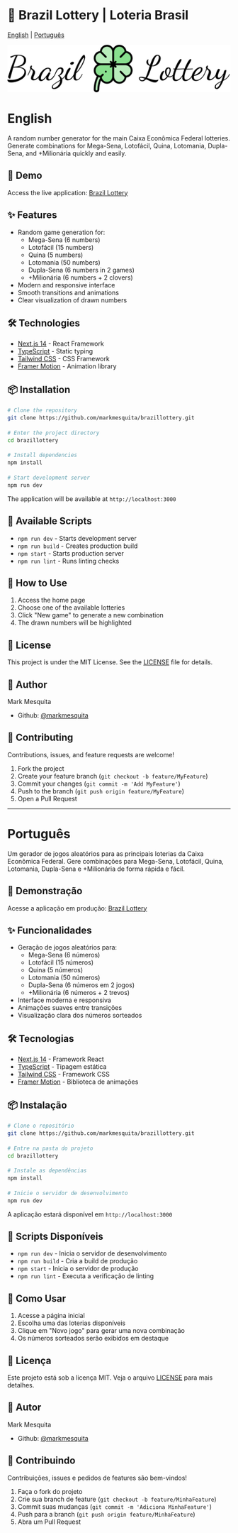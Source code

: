 # 🎲 Brazil Lottery | Loteria Brasil

[English](#english) | [Português](#português)

![Brazil Lottery Preview](public/img/logo.svg)

# English

A random number generator for the main Caixa Econômica Federal lotteries. Generate combinations for Mega-Sena, Lotofácil, Quina, Lotomania, Dupla-Sena, and +Milionária quickly and easily.

## 🚀 Demo

Access the live application: [Brazil Lottery](https://brazillottery.vercel.app/)

## ✨ Features

- Random game generation for:
  - Mega-Sena (6 numbers)
  - Lotofácil (15 numbers)
  - Quina (5 numbers)
  - Lotomania (50 numbers)
  - Dupla-Sena (6 numbers in 2 games)
  - +Milionária (6 numbers + 2 clovers)
- Modern and responsive interface
- Smooth transitions and animations
- Clear visualization of drawn numbers

## 🛠️ Technologies

- [Next.js 14](https://nextjs.org/) - React Framework
- [TypeScript](https://www.typescriptlang.org/) - Static typing
- [Tailwind CSS](https://tailwindcss.com/) - CSS Framework
- [Framer Motion](https://www.framer.com/motion/) - Animation library

## 📦 Installation

```bash
# Clone the repository
git clone https://github.com/markmesquita/brazillottery.git

# Enter the project directory
cd brazillottery

# Install dependencies
npm install

# Start development server
npm run dev
```

The application will be available at `http://localhost:3000`

## 🚀 Available Scripts

- `npm run dev` - Starts development server
- `npm run build` - Creates production build
- `npm start` - Starts production server
- `npm run lint` - Runs linting checks

## 🌟 How to Use

1. Access the home page
2. Choose one of the available lotteries
3. Click "New game" to generate a new combination
4. The drawn numbers will be highlighted

## 📄 License

This project is under the MIT License. See the [LICENSE](LICENSE) file for details.

## 👤 Author

Mark Mesquita

- Github: [@markmesquita](https://github.com/markmesquita)

## 🤝 Contributing

Contributions, issues, and feature requests are welcome!

1. Fork the project
2. Create your feature branch (`git checkout -b feature/MyFeature`)
3. Commit your changes (`git commit -m 'Add MyFeature'`)
4. Push to the branch (`git push origin feature/MyFeature`)
5. Open a Pull Request

---

# Português

Um gerador de jogos aleatórios para as principais loterias da Caixa Econômica Federal. Gere combinações para Mega-Sena, Lotofácil, Quina, Lotomania, Dupla-Sena e +Milionária de forma rápida e fácil.

## 🚀 Demonstração

Acesse a aplicação em produção: [Brazil Lottery](https://brazillottery.vercel.app/)

## ✨ Funcionalidades

- Geração de jogos aleatórios para:
  - Mega-Sena (6 números)
  - Lotofácil (15 números)
  - Quina (5 números)
  - Lotomania (50 números)
  - Dupla-Sena (6 números em 2 jogos)
  - +Milionária (6 números + 2 trevos)
- Interface moderna e responsiva
- Animações suaves entre transições
- Visualização clara dos números sorteados

## 🛠️ Tecnologias

- [Next.js 14](https://nextjs.org/) - Framework React
- [TypeScript](https://www.typescriptlang.org/) - Tipagem estática
- [Tailwind CSS](https://tailwindcss.com/) - Framework CSS
- [Framer Motion](https://www.framer.com/motion/) - Biblioteca de animações

## 📦 Instalação

```bash
# Clone o repositório
git clone https://github.com/markmesquita/brazillottery.git

# Entre na pasta do projeto
cd brazillottery

# Instale as dependências
npm install

# Inicie o servidor de desenvolvimento
npm run dev
```

A aplicação estará disponível em `http://localhost:3000`

## 🚀 Scripts Disponíveis

- `npm run dev` - Inicia o servidor de desenvolvimento
- `npm run build` - Cria a build de produção
- `npm start` - Inicia o servidor de produção
- `npm run lint` - Executa a verificação de linting

## 🌟 Como Usar

1. Acesse a página inicial
2. Escolha uma das loterias disponíveis
3. Clique em "Novo jogo" para gerar uma nova combinação
4. Os números sorteados serão exibidos em destaque

## 📄 Licença

Este projeto está sob a licença MIT. Veja o arquivo [LICENSE](LICENSE) para mais detalhes.

## 👤 Autor

Mark Mesquita

- Github: [@markmesquita](https://github.com/markmesquita)

## 🤝 Contribuindo

Contribuições, issues e pedidos de features são bem-vindos!

1. Faça o fork do projeto
2. Crie sua branch de feature (`git checkout -b feature/MinhaFeature`)
3. Commit suas mudanças (`git commit -m 'Adiciona MinhaFeature'`)
4. Push para a branch (`git push origin feature/MinhaFeature`)
5. Abra um Pull Request
